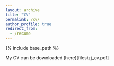 ```yaml
---
layout: archive
title: "CV"
permalink: /cv/
author_profile: true
redirect_from:
  - /resume
---
```


{% include base_path %}

My CV can be downloaded (here)[files/zj_cv.pdf]
